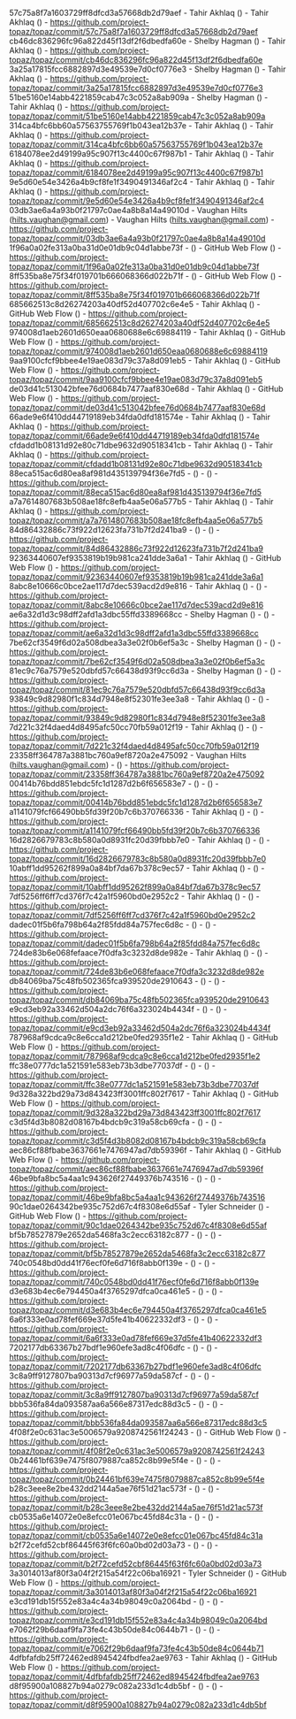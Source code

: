 57c75a8f7a1603729ff8dfcd3a57668db2d79aef - Tahir Akhlaq () - Tahir Akhlaq () - https://github.com/project-topaz/topaz/commit/57c75a8f7a1603729ff8dfcd3a57668db2d79aef
cb46dc836296fc96a822d45f13df2f6dbedfa60e - Shelby Hagman () - Tahir Akhlaq () - https://github.com/project-topaz/topaz/commit/cb46dc836296fc96a822d45f13df2f6dbedfa60e
3a25a17815fcc6882897d3e49539e7d0cf0776e3 - Shelby Hagman () - Tahir Akhlaq () - https://github.com/project-topaz/topaz/commit/3a25a17815fcc6882897d3e49539e7d0cf0776e3
51be5160e14abb4221859cab47c3c052a8ab909a - Shelby Hagman () - Tahir Akhlaq () - https://github.com/project-topaz/topaz/commit/51be5160e14abb4221859cab47c3c052a8ab909a
314ca4bfc6bb60a57563755769f1b043ea12b37e - Tahir Akhlaq () - Tahir Akhlaq () - https://github.com/project-topaz/topaz/commit/314ca4bfc6bb60a57563755769f1b043ea12b37e
6184078ee2d49199a95c907f13c4400c67f987b1 - Tahir Akhlaq () - Tahir Akhlaq () - https://github.com/project-topaz/topaz/commit/6184078ee2d49199a95c907f13c4400c67f987b1
9e5d60e54e3426a4b9cf8fe1f3490491346af2c4 - Tahir Akhlaq () - Tahir Akhlaq () - https://github.com/project-topaz/topaz/commit/9e5d60e54e3426a4b9cf8fe1f3490491346af2c4
03db3ae6a4a93b0f21797c0ae4a8b8a14a49010d - Vaughan Hilts (hilts.vaughan@gmail.com) - Vaughan Hilts (hilts.vaughan@gmail.com) - https://github.com/project-topaz/topaz/commit/03db3ae6a4a93b0f21797c0ae4a8b8a14a49010d
1f96a0a02fe313a0ba31d0e01db9c04d1abbe73f -  () - GitHub Web Flow () - https://github.com/project-topaz/topaz/commit/1f96a0a02fe313a0ba31d0e01db9c04d1abbe73f
8ff535ba8e75f34f019701b666068366d022b71f -  () - GitHub Web Flow () - https://github.com/project-topaz/topaz/commit/8ff535ba8e75f34f019701b666068366d022b71f
685662513c8d26274203a40df52d407702c6e4e5 - Tahir Akhlaq () - GitHub Web Flow () - https://github.com/project-topaz/topaz/commit/685662513c8d26274203a40df52d407702c6e4e5
974008d1aeb2601d650eaa0680688e6c69884119 - Tahir Akhlaq () - GitHub Web Flow () - https://github.com/project-topaz/topaz/commit/974008d1aeb2601d650eaa0680688e6c69884119
9aa9100cfcf9bbee4e19ae083d79c37a8d091eb5 - Tahir Akhlaq () - GitHub Web Flow () - https://github.com/project-topaz/topaz/commit/9aa9100cfcf9bbee4e19ae083d79c37a8d091eb5
de03d41c513042bfee76d0684b7477aaf830e68d - Tahir Akhlaq () - GitHub Web Flow () - https://github.com/project-topaz/topaz/commit/de03d41c513042bfee76d0684b7477aaf830e68d
66ade9e6f410dd44719189eb34fda0dfd181574e - Tahir Akhlaq () - Tahir Akhlaq () - https://github.com/project-topaz/topaz/commit/66ade9e6f410dd44719189eb34fda0dfd181574e
cfdadd1b08131d92e80c71dbe9632d90518341cb - Tahir Akhlaq () - Tahir Akhlaq () - https://github.com/project-topaz/topaz/commit/cfdadd1b08131d92e80c71dbe9632d90518341cb
88eca515ac6d80ea8af981d435139794f36e7fd5 -  () -  () - https://github.com/project-topaz/topaz/commit/88eca515ac6d80ea8af981d435139794f36e7fd5
a7a7614807683b508ae18fc8efb4aa5e06a577b5 - Tahir Akhlaq () - Tahir Akhlaq () - https://github.com/project-topaz/topaz/commit/a7a7614807683b508ae18fc8efb4aa5e06a577b5
84d86432886c73f922d12623fa731b7f2d241ba9 -  () -  () - https://github.com/project-topaz/topaz/commit/84d86432886c73f922d12623fa731b7f2d241ba9
92363440607ef9353819b19b981ca241dde3a6a1 - Tahir Akhlaq () - GitHub Web Flow () - https://github.com/project-topaz/topaz/commit/92363440607ef9353819b19b981ca241dde3a6a1
8abc8e10666c0bce2ae117d7dec539acd2d9e816 - Tahir Akhlaq () -  () - https://github.com/project-topaz/topaz/commit/8abc8e10666c0bce2ae117d7dec539acd2d9e816
ae6a32d1d3c98dff2afd1a3dbc55ffd3389668cc - Shelby Hagman () -  () - https://github.com/project-topaz/topaz/commit/ae6a32d1d3c98dff2afd1a3dbc55ffd3389668cc
7be62cf3549f6d02a508dbea3a3e02f0b6ef5a3c - Shelby Hagman () -  () - https://github.com/project-topaz/topaz/commit/7be62cf3549f6d02a508dbea3a3e02f0b6ef5a3c
81ec9c76a7579e520dbfd57c66438d93f9cc6d3a - Shelby Hagman () -  () - https://github.com/project-topaz/topaz/commit/81ec9c76a7579e520dbfd57c66438d93f9cc6d3a
93849c9d82980f1c834d7948e8f52301fe3ee3a8 - Tahir Akhlaq () -  () - https://github.com/project-topaz/topaz/commit/93849c9d82980f1c834d7948e8f52301fe3ee3a8
7d221c32f4daed4d8495afc50cc70fb59a012f19 - Tahir Akhlaq () -  () - https://github.com/project-topaz/topaz/commit/7d221c32f4daed4d8495afc50cc70fb59a012f19
23358ff364787a3881bc760a9ef8720a2e475092 - Vaughan Hilts (hilts.vaughan@gmail.com) -  () - https://github.com/project-topaz/topaz/commit/23358ff364787a3881bc760a9ef8720a2e475092
00414b76bdd851ebdc5fc1d1287d2b6f656583e7 -  () -  () - https://github.com/project-topaz/topaz/commit/00414b76bdd851ebdc5fc1d1287d2b6f656583e7
a1141079fcf66490bb5fd39f20b7c6b370766336 - Tahir Akhlaq () -  () - https://github.com/project-topaz/topaz/commit/a1141079fcf66490bb5fd39f20b7c6b370766336
16d2826679783c8b580a0d8931fc20d39fbbb7e0 - Tahir Akhlaq () -  () - https://github.com/project-topaz/topaz/commit/16d2826679783c8b580a0d8931fc20d39fbbb7e0
10abff1dd95262f899a0a84bf7da67b378c9ec57 - Tahir Akhlaq () -  () - https://github.com/project-topaz/topaz/commit/10abff1dd95262f899a0a84bf7da67b378c9ec57
7df5256ff6ff7cd376f7c42a1f5960bd0e2952c2 - Tahir Akhlaq () -  () - https://github.com/project-topaz/topaz/commit/7df5256ff6ff7cd376f7c42a1f5960bd0e2952c2
dadec01f5b6fa798b64a2f85fdd84a757fec6d8c -  () -  () - https://github.com/project-topaz/topaz/commit/dadec01f5b6fa798b64a2f85fdd84a757fec6d8c
724de83b6e068fefaace7f0dfa3c3232d8de982e - Tahir Akhlaq () -  () - https://github.com/project-topaz/topaz/commit/724de83b6e068fefaace7f0dfa3c3232d8de982e
db84069ba75c48fb502365fca939520de2910643 -  () -  () - https://github.com/project-topaz/topaz/commit/db84069ba75c48fb502365fca939520de2910643
e9cd3eb92a33462d504a2dc76f6a323024b4434f -  () -  () - https://github.com/project-topaz/topaz/commit/e9cd3eb92a33462d504a2dc76f6a323024b4434f
787968af9cdca9c8e6cca1d212be0fed2935f1e2 - Tahir Akhlaq () - GitHub Web Flow () - https://github.com/project-topaz/topaz/commit/787968af9cdca9c8e6cca1d212be0fed2935f1e2
ffc38e0777dc1a521591e583eb73b3dbe77037df -  () -  () - https://github.com/project-topaz/topaz/commit/ffc38e0777dc1a521591e583eb73b3dbe77037df
9d328a322bd29a73d843423ff3001ffc802f7617 - Tahir Akhlaq () - GitHub Web Flow () - https://github.com/project-topaz/topaz/commit/9d328a322bd29a73d843423ff3001ffc802f7617
c3d5f4d3b8082d08167b4bdcb9c319a58cb69cfa -  () -  () - https://github.com/project-topaz/topaz/commit/c3d5f4d3b8082d08167b4bdcb9c319a58cb69cfa
aec86cf88fbabe3637661e7476947ad7db59396f - Tahir Akhlaq () - GitHub Web Flow () - https://github.com/project-topaz/topaz/commit/aec86cf88fbabe3637661e7476947ad7db59396f
46be9bfa8bc5a4aa1c943626f27449376b743516 -  () -  () - https://github.com/project-topaz/topaz/commit/46be9bfa8bc5a4aa1c943626f27449376b743516
90c1dae0264342be935c752d67c4f8308e6d55af - Tyler Schneider () - GitHub Web Flow () - https://github.com/project-topaz/topaz/commit/90c1dae0264342be935c752d67c4f8308e6d55af
bf5b78527879e2652da5468fa3c2ecc63182c877 -  () -  () - https://github.com/project-topaz/topaz/commit/bf5b78527879e2652da5468fa3c2ecc63182c877
740c0548bd0dd41f76ecf0fe6d716f8abb0f139e -  () -  () - https://github.com/project-topaz/topaz/commit/740c0548bd0dd41f76ecf0fe6d716f8abb0f139e
d3e683b4ec6e794450a4f3765297dfca0ca461e5 -  () -  () - https://github.com/project-topaz/topaz/commit/d3e683b4ec6e794450a4f3765297dfca0ca461e5
6a6f333e0ad78fef669e37d5fe41b40622332df3 -  () -  () - https://github.com/project-topaz/topaz/commit/6a6f333e0ad78fef669e37d5fe41b40622332df3
7202177db63367b27bdf1e960efe3ad8c4f06dfc -  () -  () - https://github.com/project-topaz/topaz/commit/7202177db63367b27bdf1e960efe3ad8c4f06dfc
3c8a9ff9127807ba90313d7cf96977a59da587cf -  () -  () - https://github.com/project-topaz/topaz/commit/3c8a9ff9127807ba90313d7cf96977a59da587cf
bbb536fa84da093587aa6a566e87317edc88d3c5 -  () -  () - https://github.com/project-topaz/topaz/commit/bbb536fa84da093587aa6a566e87317edc88d3c5
4f08f2e0c631ac3e5006579a9208742561f24243 -  () - GitHub Web Flow () - https://github.com/project-topaz/topaz/commit/4f08f2e0c631ac3e5006579a9208742561f24243
0b24461bf639e7475f8079887ca852c8b99e5f4e -  () -  () - https://github.com/project-topaz/topaz/commit/0b24461bf639e7475f8079887ca852c8b99e5f4e
b28c3eee8e2be432dd2144a5ae76f51d21ac573f -  () -  () - https://github.com/project-topaz/topaz/commit/b28c3eee8e2be432dd2144a5ae76f51d21ac573f
cb0535a6e14072e0e8efcc01e067bc45fd84c31a -  () -  () - https://github.com/project-topaz/topaz/commit/cb0535a6e14072e0e8efcc01e067bc45fd84c31a
b2f72cefd52cbf86445f63f6fc60a0bd02d03a73 -  () -  () - https://github.com/project-topaz/topaz/commit/b2f72cefd52cbf86445f63f6fc60a0bd02d03a73
3a3014013af80f3a04f2f215a54f22c06ba16921 - Tyler Schneider () - GitHub Web Flow () - https://github.com/project-topaz/topaz/commit/3a3014013af80f3a04f2f215a54f22c06ba16921
e3cd191db15f552e83a4c4a34b98049c0a2064bd -  () -  () - https://github.com/project-topaz/topaz/commit/e3cd191db15f552e83a4c4a34b98049c0a2064bd
e7062f29b6daaf9fa73fe4c43b50de84c0644b71 -  () -  () - https://github.com/project-topaz/topaz/commit/e7062f29b6daaf9fa73fe4c43b50de84c0644b71
4dfbfafdb25ff72462ed8945424fbdfea2ae9763 - Tahir Akhlaq () - GitHub Web Flow () - https://github.com/project-topaz/topaz/commit/4dfbfafdb25ff72462ed8945424fbdfea2ae9763
d8f95900a108827b94a0279c082a233d1c4db5bf -  () -  () - https://github.com/project-topaz/topaz/commit/d8f95900a108827b94a0279c082a233d1c4db5bf
